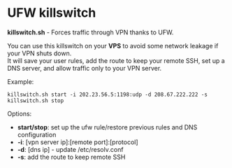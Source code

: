 # UFW killswitch

**killswitch.sh** - Forces traffic through VPN thanks to UFW.  

You can use this killswitch on your **VPS** to avoid some network leakage if your VPN shuts down.  
It will save your user rules, add the route to keep your remote SSH, set up a DNS server, and allow traffic only to your VPN server.  

Example:
```
killswitch.sh start -i 202.23.56.5:1198:udp -d 208.67.222.222 -s
killswitch.sh stop
```

Options:  
 - **start/stop**: set up the ufw rule/restore previous rules and DNS configuration
 - **-i**: [vpn server ip]:[remote port]:[protocol]
 - **-d**: [dns ip] - update /etc/resolv.conf
 - **-s**: add the route to keep remote SSH
